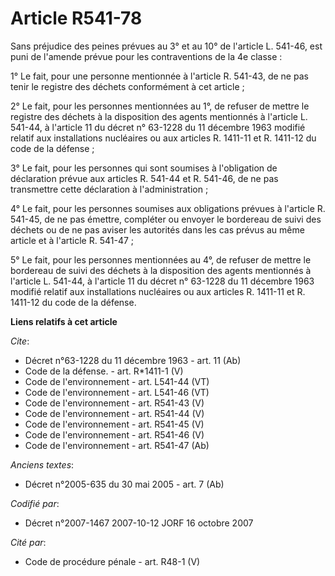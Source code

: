 # Article R541-78

Sans préjudice des peines prévues au 3° et au 10° de l'article L. 541-46, est puni de l'amende prévue pour les contraventions
de la 4e classe : 

1° Le fait, pour une personne mentionnée à l'article R. 541-43, de ne pas tenir le registre des déchets conformément à cet
article ; 

2° Le fait, pour les personnes mentionnées au 1°, de refuser de mettre le registre des déchets à la disposition des agents
mentionnés à l'article L. 541-44, à l'article 11 du décret n° 63-1228 du 11 décembre 1963 modifié relatif aux installations
nucléaires ou aux articles R. 1411-11 et R. 1411-12 du code de la défense ; 

3° Le fait, pour les personnes qui sont soumises à l'obligation de déclaration prévue aux articles R. 541-44 et R. 541-46, de
ne pas transmettre cette déclaration à l'administration ; 

4° Le fait, pour les personnes soumises aux obligations prévues à l'article R. 541-45, de ne pas émettre, compléter ou
envoyer le bordereau de suivi des déchets ou de ne pas aviser les autorités dans les cas prévus au même article et à
l'article R. 541-47 ; 

5° Le fait, pour les personnes mentionnées au 4°, de refuser de mettre le bordereau de suivi des déchets à la disposition des
agents mentionnés à l'article L. 541-44, à l'article 11 du décret n° 63-1228 du 11 décembre 1963 modifié relatif aux
installations nucléaires ou aux articles R. 1411-11 et R. 1411-12 du code de la défense.

**Liens relatifs à cet article**

_Cite_:

  - Décret n°63-1228 du 11 décembre 1963 - art. 11 (Ab)
  - Code de la défense. - art. R*1411-1 (V)
  - Code de l'environnement - art. L541-44 (VT)
  - Code de l'environnement - art. L541-46 (VT)
  - Code de l'environnement - art. R541-43 (V)
  - Code de l'environnement - art. R541-44 (V)
  - Code de l'environnement - art. R541-45 (V)
  - Code de l'environnement - art. R541-46 (V)
  - Code de l'environnement - art. R541-47 (Ab)

_Anciens textes_:

  - Décret n°2005-635 du 30 mai 2005 - art. 7 (Ab)

_Codifié par_:

  - Décret n°2007-1467 2007-10-12 JORF 16 octobre 2007

_Cité par_:

  - Code de procédure pénale - art. R48-1 (V)
